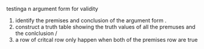 testinga n argument form for validity 
1. identify the premises and conclusion of the argument form . 
2. construct a truth table showing the truth values of all the premuses and the conlclusion / 
3. a row of 
critcal row only happen when both of the premises row are true 
